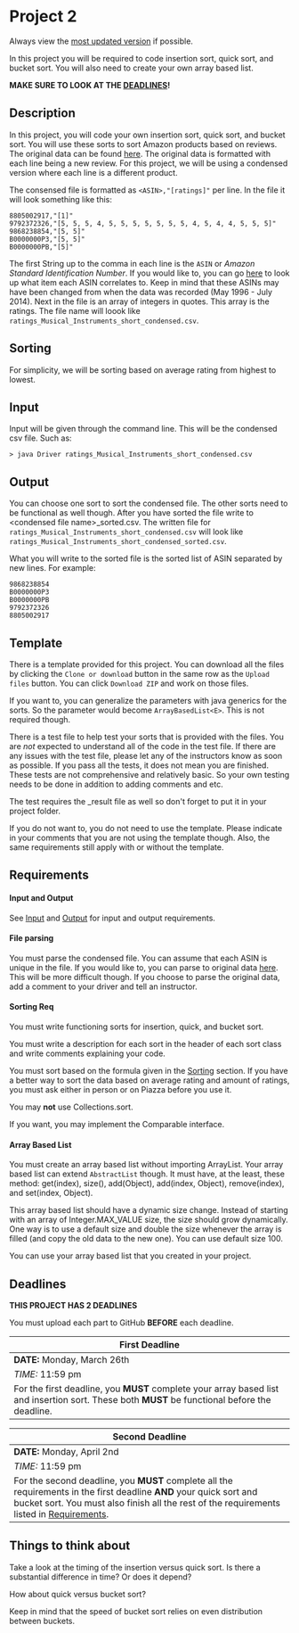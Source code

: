 # Project 2

Always view the [most updated version](https://github.com/usfcs245/Project2 "Project 2") if possible.

In this project you will be required to code insertion sort, quick sort, and bucket sort. You will also need to create your own array based list.

**MAKE SURE TO LOOK AT THE [DEADLINES](#deadlines)!**

## Description

In this project, you will code your own insertion sort, quick sort, and bucket sort. You will use these sorts to sort Amazon products based on reviews. The original data can be found [here](http://jmcauley.ucsd.edu/data/amazon/ "Amazon Review Data"). The original data is formatted with each line being a new review. For this project, we will be using a condensed version where each line is a different product.

The consensed file is formatted as `<ASIN>,"[ratings]"` per line. In the file it will look something like this:

```
8805002917,"[1]"
9792372326,"[5, 5, 5, 4, 5, 5, 5, 5, 5, 5, 5, 4, 5, 4, 4, 5, 5, 5]"
9868238854,"[5, 5]"
B0000000P3,"[5, 5]"
B0000000PB,"[5]"
```
The first String up to the comma in each line is the `ASIN` or *Amazon Standard Identification Number*. If you would like to, you can go [here](http://www.amazon-asin.com/ "ASIN Lookup") to look up what item each ASIN correlates to. Keep in mind that these ASINs may have been changed from when the data was recorded (May 1996 - July 2014). Next in the file is an array of integers in quotes. This array is the ratings. The file name will loook like `ratings_Musical_Instruments_short_condensed.csv`.

## Sorting

For simplicity, we will be sorting based on average rating from highest to lowest.

## Input

Input will be given through the command line. This will be the condensed csv file. Such as:

```
> java Driver ratings_Musical_Instruments_short_condensed.csv
```

## Output

You can choose one sort to sort the condensed file. The other sorts need to be functional as well though. After you have sorted the file write to \<condensed file name>_sorted.csv. The written file for `ratings_Musical_Instruments_short_condensed.csv` will look like `ratings_Musical_Instruments_short_condensed_sorted.csv`.

What you will write to the sorted file is the sorted list of ASIN separated by new lines. For example:

```
9868238854
B0000000P3
B0000000PB
9792372326
8805002917
```

## Template

There is a template provided for this project. You can download all the files by clicking the `Clone or download` button in the same row as the `Upload files` button. You can click `Download ZIP` and work on those files.

If you want to, you can generalize the parameters with java generics for the sorts. So the parameter would become `ArrayBasedList<E>`. This is not required though.

There is a test file to help test your sorts that is provided with the files. You are *not* expected to understand all of the code in the test file. If there are any issues with the test file, please let any of the instructors know as soon as possible. If you pass all the tests, it does not mean you are finished. These tests are not comprehensive and relatively basic. So your own testing needs to be done in addition to adding comments and etc.

The test requires the _result file as well so don't forget to put it in your project folder.

If you do not want to, you do not need to use the template. Please indicate in your comments that you are not using the template though. Also, the same requirements still apply with or without the template.

## Requirements

#### Input and Output
See [Input](#input) and [Output](#output) for input and output requirements. 

#### File parsing
You must parse the condensed file. You can assume that each ASIN is unique in the file. If you would like to, you can parse to original data [here](http://jmcauley.ucsd.edu/data/amazon/ "Amazon Review Data"). This will be more difficult though. If you choose to parse the original data, add a comment to your driver and tell an instructor.

#### Sorting Req
You must write functioning sorts for insertion, quick, and bucket sort.

You must write a description for each sort in the header of each sort class and write comments explaining your code.

You must sort based on the formula given in the [Sorting](#sorting) section. If you have a better way to sort the data based on average rating and amount of ratings, you must ask either in person or on Piazza before you use it.

You may **not** use Collections.sort.

If you want, you may implement the Comparable interface.

#### Array Based List
You must create an array based list without importing ArrayList. Your array based list can extend `AbstractList` though. It must have, at the least, these method: get(index), size(), add(Object), add(index, Object), remove(index), and set(index, Object).

This array based list should have a dynamic size change. Instead of starting with an array of Integer.MAX_VALUE size, the size should grow dynamically. One way is to use a default size and double the size whenever the array is filled (and copy the old data to the new one). You can use default size 100. 

You can use your array based list that you created in your project.

## Deadlines

**THIS PROJECT HAS 2 DEADLINES**

You must upload each part to GitHub **BEFORE** each deadline.

First Deadline|
--------------|
**DATE:** Monday, March 26th|
*TIME:* 11:59 pm|
For the first deadline, you **MUST** complete your array based list and insertion sort. These both **MUST** be functional before the deadline.  |

Second Deadline|
---------------|
**DATE:** Monday, April 2nd|
*TIME:* 11:59 pm|
For the second deadline, you **MUST** complete all the requirements in the first deadline **AND** your quick sort and bucket sort. You must also finish all the rest of the requirements listed in [Requirements](#requirements).|

## Things to think about

Take a look at the timing of the insertion versus quick sort. Is there a substantial difference in time? Or does it depend? 

How about quick versus bucket sort?

Keep in mind that the speed of bucket sort relies on even distribution between buckets.








